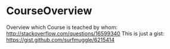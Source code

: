 # CourseOverview
Overview which Course is teached by whom: http://stackoverflow.com/questions/16599340
This is just a gist: https://gist.github.com/surfmuggle/6215414
